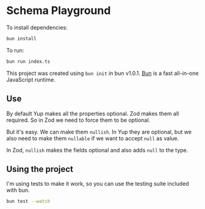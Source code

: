 # Schema Playground

To install dependencies:

```bash
bun install
```

To run:

```bash
bun run index.ts
```

This project was created using `bun init` in bun v1.0.1. [Bun](https://bun.sh) is a fast all-in-one JavaScript runtime.

## Use

By default Yup makes all the properties optional. Zod makes them all required. So in Zod we need to force them to be optional.

But it's easy. We can make them `nullish`. In Yup they are optional, but we also need to make them `nullable` if we want to accept `null` as value.

In Zod, `nullish` makes the fields optional and also adds `null` to the type.

## Using the project

I'm using tests to make it work, so you can use the testing suite included with bun.

```bash
bun test --watch
```
